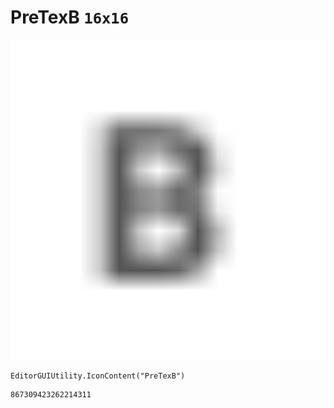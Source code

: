 # PreTexB `16x16`
<img src="/img/PreTexB.png" width=512 height=512>

``` CSharp
EditorGUIUtility.IconContent("PreTexB")
```
```
867309423262214311
```
